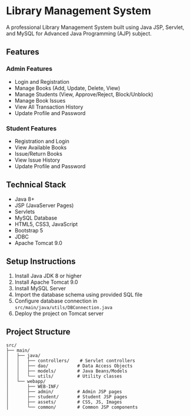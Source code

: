 # Library Management System

A professional Library Management System built using Java JSP, Servlet, and MySQL for Advanced Java Programming (AJP) subject.

## Features

### Admin Features
- Login and Registration
- Manage Books (Add, Update, Delete, View)
- Manage Students (View, Approve/Reject, Block/Unblock)
- Manage Book Issues
- View All Transaction History
- Update Profile and Password

### Student Features
- Registration and Login
- View Available Books
- Issue/Return Books
- View Issue History
- Update Profile and Password

## Technical Stack
- Java 8+
- JSP (JavaServer Pages)
- Servlets
- MySQL Database
- HTML5, CSS3, JavaScript
- Bootstrap 5
- JDBC
- Apache Tomcat 9.0

## Setup Instructions
1. Install Java JDK 8 or higher
2. Install Apache Tomcat 9.0
3. Install MySQL Server
4. Import the database schema using provided SQL file
5. Configure database connection in `src/main/java/utils/DBConnection.java`
6. Deploy the project on Tomcat server

## Project Structure
```
src/
├── main/
│   ├── java/
│   │   ├── controllers/    # Servlet controllers
│   │   ├── dao/           # Data Access Objects
│   │   ├── models/        # Java Beans/Models
│   │   └── utils/         # Utility classes
│   └── webapp/
│       ├── WEB-INF/
│       ├── admin/         # Admin JSP pages
│       ├── student/       # Student JSP pages
│       ├── assets/        # CSS, JS, Images
│       └── common/        # Common JSP components
``` 